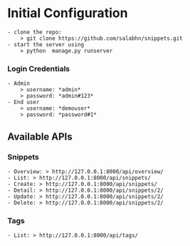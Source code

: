 # Initial Configuration
	- clone the repo:
		> git clone https://github.com/salabhn/snippets.git
	- start the server using
		> python  manage.py runserver
### Login Credentials
	- Admin
		> username: *admin*
		> password: *admin#123*
	- End user
		> username: *demouser*
		> password: *password#1*
## Available APIs
### Snippets
	- Overview: > http://127.0.0.1:8000/api/overview/
	- List: > http://127.0.0.1:8000/api/snippets/
	- Create: > http://127.0.0.1:8000/api/snippets/
	- Detail: > http://127.0.0.1:8000/api/snippets/2/
	- Update: > http://127.0.0.1:8000/api/snippets/2/
	- Delete: > http://127.0.0.1:8000/api/snippets/2/
### Tags
	- List: > http://127.0.0.1:8000/api/tags/
